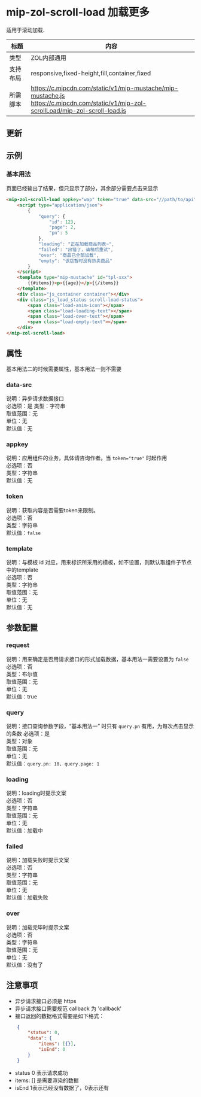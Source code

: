 # mip-zol-scroll-load 加载更多

适用于滚动加载.

标题|内容
----|----
类型|ZOL内部通用
支持布局|responsive,fixed-height,fill,container,fixed
所需脚本|https://c.mipcdn.com/static/v1/mip-mustache/mip-mustache.js<br>https://c.mipcdn.com/static/v1/mip-zol-scrollLoad/mip-zol-scroll-load.js

## 更新

## 示例

### 基本用法

页面已经输出了结果，但只显示了部分，其余部分需要点击来显示

```html
<mip-zol-scroll-load appkey="wap" token="true" data-src="//path/to/api" template="tpl-xxx">
    <script type="application/json">
        {
            "query": {
                "id": 123,
                "page": 2,
                "pn": 5
            },
            "loading": "正在加载商品列表~",
            "failed": "出错了，请稍后重试",
            "over": "商品已全部加载",
            "empty": "该店暂时没有热卖商品"
        }
    </script>
    <template type="mip-mustache" id="tpl-xxx">
        {{#items}}<p>{{age}}</p>{{/items}}
    </template>
    <div class="js_container container"></div>
    <div class="js_load_status scroll-load-status">
        <span class="load-anim-icon"></span>
        <span class="load-loading-text"></span>
        <span class="load-over-text"></span>
        <span class="load-empty-text"></span>
    </div>
</mip-zol-scroll-load>
```

## 属性

基本用法二的时候需要属性，基本用法一则不需要

### data-src

说明：异步请求数据接口   
必选项：是
类型：字符串   
取值范围：无   
单位：无   
默认值：无   

### appkey

说明：应用组件的业务，具体请咨询作者。当 `token="true"` 时起作用                  
必选项：否    
类型：字符串   
默认值：无   

### token

说明：获取内容是否需要token来限制。                               
必选项：否    
类型：字符串   
默认值：`false`    

### template

说明：与模板 id 对应，用来标识所采用的模板，如不设置，则默认取组件子节点中的template  
必选项：否   
类型：字符串   
取值范围：无   
单位：无   
默认值：无

## 参数配置

### request

说明：用来确定是否用请求接口的形式加载数据，基本用法一需要设置为 `false`    
必选项：否   
类型：布尔值   
取值范围：无   
单位：无   
默认值：true

### query

说明：接口查询参数字段，“基本用法一” 时只有 `query.pn` 有用，为每次点击显示的条数
必选项：是   
类型：对象   
取值范围：无   
单位：无   
默认值：`query.pn: 10`、`query.page: 1`

### loading

说明：loading时提示文案         
必选项：否   
类型：字符串   
取值范围：无   
单位：无   
默认值：加载中

### failed

说明：加载失败时提示文案         
必选项：否   
类型：字符串   
取值范围：无   
单位：无   
默认值：加载失败

### over

说明：加载完毕时提示文案         
必选项：否   
类型：字符串   
取值范围：无   
单位：无   
默认值：没有了

## 注意事项

- 异步请求接口必须是 https
- 异步请求接口需要规范 callback 为 'callback'
- 接口返回的数据格式需要是如下格式：

```json
    {
        "status": 0,
        "data": {
            "items": [{}],
            "isEnd": 0
        }
    }
```
- status 0 表示请求成功
- items: [] 是需要渲染的数据
- isEnd  1表示已经没有数据了，0表示还有

